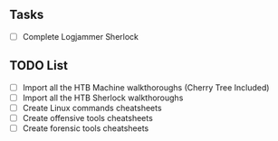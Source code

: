 ## Tasks
- [ ] Complete Logjammer Sherlock

## TODO List
- [ ] Import all the HTB Machine walkthoroughs (Cherry Tree Included)
- [ ] Import all the HTB Sherlock walkthoroughs
- [ ] Create Linux commands cheatsheets
- [ ] Create offensive tools cheatsheets
- [ ] Create forensic tools cheatsheets